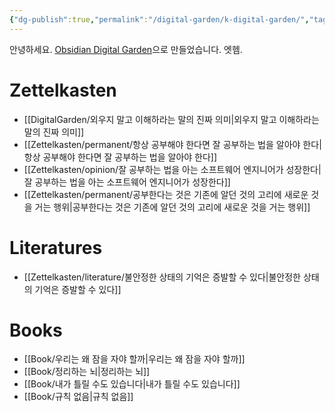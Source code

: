 ```yaml
---
{"dg-publish":true,"permalink":"/digital-garden/k-digital-garden/","tags":"gardenEntry","dgHomeLink":true,"dgPassFrontmatter":false}
---
```



안녕하세요. [Obsidian Digital Garden](https://github.com/oleeskild/obsidian-digital-garden)으로 만들었습니다. 엣헴.

# Zettelkasten
- [[DigitalGarden/외우지 말고 이해하라는 말의 진짜 의미|외우지 말고 이해하라는 말의 진짜 의미]]
- [[Zettelkasten/permanent/항상 공부해야 한다면 잘 공부하는 법을 알아야 한다|항상 공부해야 한다면 잘 공부하는 법을 알아야 한다]]
- [[Zettelkasten/opinion/잘 공부하는 법을 아는 소프트웨어 엔지니어가 성장한다|잘 공부하는 법을 아는 소프트웨어 엔지니어가 성장한다]]
- [[Zettelkasten/permanent/공부한다는 것은 기존에 알던 것의 고리에 새로운 것을 거는 행위|공부한다는 것은 기존에 알던 것의 고리에 새로운 것을 거는 행위]]

# Literatures
- [[Zettelkasten/literature/불안정한 상태의 기억은 증발할 수 있다|불안정한 상태의 기억은 증발할 수 있다]]

# Books
- [[Book/우리는 왜 잠을 자야 할까|우리는 왜 잠을 자야 할까]]
- [[Book/정리하는 뇌|정리하는 뇌]]
- [[Book/내가 틀릴 수도 있습니다|내가 틀릴 수도 있습니다]]
- [[Book/규칙 없음|규칙 없음]]
